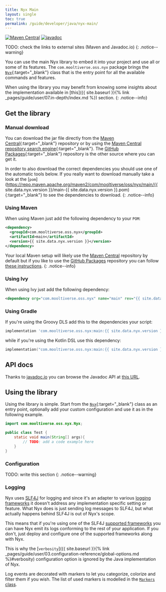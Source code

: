 ```yaml
---
title: Nyx Main
layout: single
toc: true
permalink: /guide/developer/java/nyx-main/
---
```


[![Maven Central](https://img.shields.io/maven-central/v/com.mooltiverse.oss.nyx/main.svg?label=Maven%20Central)](https://search.maven.org/search?q=g:%22com.mooltiverse.oss.nyx%22%20AND%20a:%22main%22) [![javadoc](https://javadoc.io/badge2/com.mooltiverse.oss.nyx/main/javadoc.svg)](https://javadoc.io/doc/com.mooltiverse.oss.nyx/main)

TODO: check the links to external sites (Maven and Javadoc.io)
{: .notice--warning}

You can use the main Nyx library to embed it into your project and use all or some of its features. The `com.mooltiverse.oss.nyx` package brings the [`Nyx`](https://javadoc.io/doc/com.mooltiverse.oss.nyx/main/latest/com/mooltiverse/oss/nyx/Nyx.html){:target="_blank"} class that is the entry point for all the available commands and features.

When using the library you may benefit from knowing some insights about the implementation available in [this]({{ site.baseurl }}{% link _pages/guide/user/07.in-depth/index.md %}) section.
{: .notice--info}

## Get the library

### Manual download
You can download the jar file directly from the [Maven Central](https://repo.maven.apache.org/maven2/com/mooltiverse/oss/nyx/main/){:target="_blank"} repository or by using the [Maven Central repository search engine](https://search.maven.org/artifact/com.mooltiverse.oss.nyx/main){:target="_blank"}. The [GitHub Packages](https://github.com/mooltiverse/nyx/packages/){:target="_blank"} repository is the other source where you can get it.

In order to also download the correct dependencies you should use one of the automatic tools below. If you really want to download manually take a look at the [`pom`](https://repo.maven.apache.org/maven2/com/mooltiverse/oss/nyx/main/{{ site.data.nyx.version }}/main-{{ site.data.nyx.version }}.pom){:target="_blank"} to see the dependencies to download.
{: .notice--info}

### Using Maven
When using Maven just add the following dependency to your `POM`:

```xml
<dependency>
  <groupId>com.mooltiverse.oss.nyx</groupId>
  <artifactId>main</artifactId>
  <version>{{ site.data.nyx.version }}</version>
</dependency>
```

Your local Maven setup will likely use the [Maven Central](https://repo.maven.apache.org/maven2/com/mooltiverse/oss/nyx/main/) repository by default but if you like to use the [GitHub Packages](https://github.com/mooltiverse/nyx/packages/) repository you can follow [these instructions](https://help.github.com/en/packages/using-github-packages-with-your-projects-ecosystem/configuring-apache-maven-for-use-with-github-packages).
{: .notice--info}

### Using Ivy
When using Ivy just add the following dependency:

```xml
<dependency org="com.mooltiverse.oss.nyx" name="main" rev="{{ site.data.nyx.version }}" />
```

### Using Gradle

If you're using the Groovy DLS add this to the dependencies your script:

```groovy
implementation 'com.mooltiverse.oss.nyx:main:{{ site.data.nyx.version }}'
```

while if you're using the Kotlin DSL use this dependency:

```kotlin
implementation("com.mooltiverse.oss.nyx:main:{{ site.data.nyx.version }}")
```

## API docs

Thanks to [javadoc.io](https://javadoc.io/) you can browse the Javadoc API at [this URL](https://javadoc.io/doc/com.mooltiverse.oss.nyx/main).

## Using the library

Using the library is simple. Start from the [`Nyx`](https://javadoc.io/doc/com.mooltiverse.oss.nyx/main/latest/com/mooltiverse/oss/nyx/Nyx.html){:target="_blank"} class as an entry point, optionally add your custom configuration and use it as in the following example.

```java
import com.mooltiverse.oss.nyx.Nyx;

public class Test {
    static void main(String[] args){
        // TODO: add a code example here
    }
}
```

### Configuration

TODO: write this section
{: .notice--warning}

### Logging

Nyx uses [SLF4J](http://www.slf4j.org/) for logging and since it's an adapter to various [logging frameworks](http://www.slf4j.org/manual.html#swapping) it doesn't address any implementation specific setting or feature. What Nyx does is just sending log messages to SLF4J, but what actually happens behind SLF4J is out of Nyx's scope.

This means that if you're using one of the SLF4J [supported frameworks](http://www.slf4j.org/manual.html#swapping) you can have Nyx emit its logs conforming to the rest of your application. If you don't, just deploy and configure one of the supported frameworks along with Nyx.

This is why the [`verbosity`]({{ site.baseurl }}{% link _pages/guide/user/03.configuration-reference/global-options.md %}#verbosity) configuration option is ignored by the Java implementation of Nyx.

Log events are decorated with markers to let you categorize, colorize and filter them if you wish. The list of used markers is modelled in the [`Markers` class](https://github.com/mooltiverse/nyx/blob/master/modules/java/lib/main/src/main/java/com/mooltiverse/oss/nyx/log/Markers.java).
